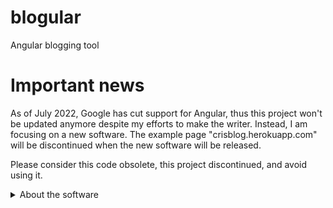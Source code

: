 # blogular
Angular blogging tool

# Important news
As of July 2022, Google has cut support for Angular, thus this project won't be updated anymore despite my efforts to make the writer. Instead, I am focusing on a new software. The example page "crisblog.herokuapp.com" will be discontinued when the new software will be released.

Please consider this code obsolete, this project discontinued, and avoid using it.

<details>
 <summary>About the software</summary>
## What is this software?

This is a blogging software made in Angular with which you can compile your own customized blog with minimal effort.

## How do I publish an article?

I am still working on a writer, more because of a safety reason than everything else. For the time being you can do like I do, directly tiping the HTML code in the "content" field of the article document.

## What if I don't want to use Mongo for it?

Don't worry, to make it compatible with a custom backend you just need to make sure it returns an object containing 

 - Title
 - Abstract
 - Content (plain HTML code)

when connecting to the backend with a /get/article/:id uri

and return an array of objects containing

  - Title
  - Abstract
  - ID
  
when connecting to the backend with a /get/articles uri

and return 404 whenever the :id entered in /get/article/:id is not pointing to an id on the database.

Default DB structure is

   - Title
   - Abstract
   - Content
   - ID

and it's advised to keep it like that if you don't want to modify the frontend software.

## Which dependencies does the backend require?

   - Express (npm i express)
   - CORS (npm i cors)
   - Mongoose (npm i mongoose)

## Which dependencies does the frontend require?

   - Axios (npm i axios)
   - @types/axios (npm i @types/axios)
   - @types/node (npm i --save-dev @types/node)

</details>
